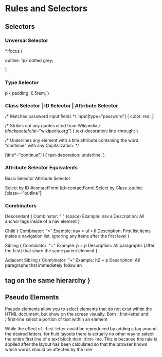# Rules and Selectors

## Selectors

### Unversal Selector
*:focus {

  outline: 1px dotted grey;

}
### Type Selector
p {
  padding: 0.5rem;
}

### Class Selector | ID Selector | Attribute Selector

/* Matches password input fields */
input[type="password"] {
  color: red;
}


/* Strikes out any quotes cited from Wikipedia */
blockquote[cite*="wikipedia.org"] {
 text-decoration: line-through;
}


/* Underlines any element with a title attribute containing
   the word "continue" with any Capitalization.
*/

[title*="continue"] i {
  text-decoration: underline;
}

### Attribute Selector Equivalents

Basic Selector    Attribute Selector

Select by ID              #contactForm          [id=contactForm]
Select by Class           .outline              [class~="outline"]

### Combinators

Descendant 
  {
    Combinator: " " (space)
    Example:    nav a
    Description: All anchor tags inside of a nav element
  }

Child
  {
    Combinator: ">" 
    Example:    nav > ul > li
    Description: First list items inside a navigation list, ignoring any items after the first level
  }
  
Sibling
  {
    Combinator: "~" 
    Example:    p ~ p
    Description: All paragraphs (after the first) that share the same parent element
  }
  
Adjacent Sibling
  {
    Combinator: "+" 
    Example:    h2 + p
    Description: All paragraphs that immediately follow an <h2> tag on the same hierarchy
  }

## Pseudo Elements
Pseudo elements allow you to select elements that do not exist within the HTML document, but show on the screen visually. 
Both ::first-letter and ::first-line select a portion of text within an element

While the effect of ::first-letter could be reproduced by adding a <span> tag around the desired letters, for fluid layouts there is actually no other way to select the entire first line of a text block than ::first-line. This is because this rule is applied after the layout has been calculated so that the browser knows which words should be affected by the rule
